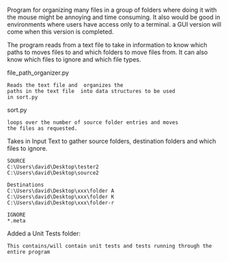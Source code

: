 Program for organizing many files in a group of folders where doing it with the mouse 
might be annoying and time consuming. It also would be good in environments where
users have access only to a terminal. a GUI version will come when this version is 
completed.

The program reads from a text file to take in information to know which paths 
to moves files to and which folders to move files from. It can also know which 
files to ignore and which file types.



file_path_organizer.py

    Reads the text file and  organizes the 
    paths in the text file  into data structures to be used 
    in sort.py
    
sort.py

    loops over the number of source folder entries and moves 
    the files as requested.


Takes in Input Text to gather source folders, destination folders and which files to ignore.

    SOURCE
    C:\Users\david\Desktop\tester2
    C:\Users\david\Desktop\source2
    
    Destinations
    C:\Users\david\Desktop\xxx\folder A
    C:\Users\david\Desktop\xxx\folder K
    C:\Users\david\Desktop\xxx\folder-r
    
    IGNORE
    *.meta


Added a Unit Tests folder: 

    This contains/will contain unit tests and tests running through the entire program

 